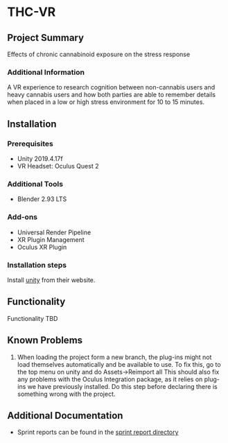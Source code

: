 # THC-VR 
## Project Summary
Effects of chronic cannabinoid exposure on the stress response
### Additional Information
A VR experience to research cognition between non-cannabis users and heavy cannabis users and how both parties are able to remember details when placed in a low or high stress environment for 10 to 15 minutes. 
## Installation
### Prerequisites
* Unity 2019.4.17f
* VR Headset: Oculus Quest 2
### Additional Tools
* Blender 2.93 LTS
### Add-ons
* Universal Render Pipeline
* XR Plugin Management
* Oculus XR Plugin
### Installation steps
Install [unity](https://unity.com/) from their website.
## Functionality
Functionality TBD
## Known Problems
1. When loading the project form a new branch, the plug-ins might not load themselves automatically and be available to use. To fix this, go to the top menu on unity and do Assets->Reimport all
This should also fix any problems with the Oculus Integration package, as it relies on plug-ins we have previously installed. Do this step before declaring there is something wrong with the project.
## Additional Documentation
* Sprint reports can be found in the [sprint report directory](Sprint-Reports)
